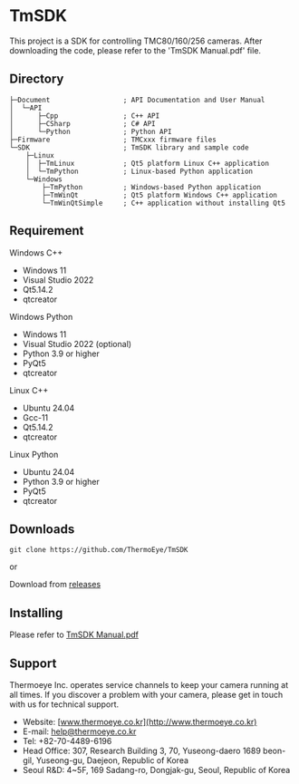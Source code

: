 # TmSDK

This project is a SDK for controlling TMC80/160/256 cameras.
After downloading the code, please refer to the 'TmSDK Manual.pdf' file.

## Directory
```
├─Document					; API Documentation and User Manual
│  └─API
│      ├─Cpp				; C++ API
│      ├─CSharp				; C# API
│      └─Python				; Python API
├─Firmware					; TMCxxx firmware files
└─SDK						; TmSDK library and sample code
    ├─Linux
    │  ├─TmLinux			; Qt5 platform Linux C++ application
    │  └─TmPython			; Linux-based Python application
    └─Windows
        ├─TmPython			; Windows-based Python application
        ├─TmWinQt			; Qt5 platform Windows C++ application
        └─TmWinQtSimple		; C++ application without installing Qt5
```
## Requirement

Windows C++
- Windows 11
- Visual Studio 2022
- Qt5.14.2
- qtcreator

Windows Python
- Windows 11
- Visual Studio 2022 (optional)
- Python 3.9 or higher
- PyQt5
- qtcreator

Linux C++
- Ubuntu 24.04
- Gcc-11
- Qt5.14.2
- qtcreator

Linux Python
- Ubuntu 24.04
- Python 3.9 or higher
- PyQt5
- qtcreator

## Downloads

```
git clone https://github.com/ThermoEye/TmSDK
```
or

Download from [releases](https://github.com/ThermoEye/TmSDK/releases)

## Installing

Please refer to [TmSDK Manual.pdf](https://github.com/ThermoEye/TmSDK/blob/main/Document/TmSDK%EC%82%AC%EC%9A%A9%EC%84%A4%EB%AA%85%EC%84%9C.pdf)

## Support

Thermoeye Inc. operates service channels to keep your camera running at all times. 
If you discover a problem with your camera, please get in touch with us for technical support.

- Website: [www.thermoeye.co.kr](http://www.thermoeye.co.kr)
- E-mail: help@thermoeye.co.kr
- Tel: +82-70-4489-6196
- Head Office: 307, Research Building 3, 70, Yuseong-daero 1689 beon-gil, Yuseong-gu, Daejeon, Republic of Korea
- Seoul R&D: 4~5F, 169 Sadang-ro, Dongjak-gu, Seoul, Republic of Korea
